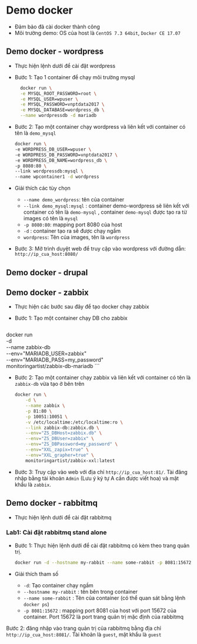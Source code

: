# Demo docker

- Đảm bảo đã cài docker thành công
- Môi trường demo: OS của host là `CentOS 7.3 64bit`, `Docker CE 17.07`

## Demo docker - wordpress
- Thực hiện lệnh dưới để cài đặt wordpress

- Bước 1: Tạo 1 container để chạy môi trường mysql
  ```sh
	docker run \
	-e MYSQL_ROOT_PASSWORD=root \
	-e MYSQL_USER=wpuser \
	-e MYSQL_PASSWORD=vnptdata2017 \
	-e MYSQL_DATABASE=wordpress_db \
	--name wordpressdb -d mariadb
	```

- Bước 2: Tạo một container chạy wordpress và liên kết với container có tên là `demo_mysql`
	```sh
	docker run \
	-e WORDPRESS_DB_USER=wpuser \
	-e WORDPRESS_DB_PASSWORD=vnptdata2017 \
	-e WORDPRESS_DB_NAME=wordpress_db \
	-p 8080:80 \
	--link wordpressdb:mysql \
	--name wpcontainer1 -d wordpress
	```

- Giải thích các tùy chọn
  - `--name demo_wordpress`: tên của container
  - `--link demo_mysql:mysql` : container demo-wordpress sẽ liên kết với container có tên là `demo-mysql` , container `demo-mysql` được tạo ra từ images có tên là `mysql`
  - `-p 8080:80`: mapping port 8080 của host
  - `-d` : container tạo ra sẽ được chạy ngầm
  - `wordpress`: Tên của images, tên là `wordpress`


- Bước 3: Mở trình duyệt web để truy cập vào wordpress với đường dẫn: `http://ip_cua_host:8080/`
  
## Demo docker - drupal

## Demo docker - zabbix
- Thực hiện các bước sau đây để tạo docker chạy zabbix

- Bước 1: Tạo một container chạy DB cho zabbix
	```sh
docker run \
	-d \
	--name zabbix-db \
	--env="MARIADB_USER=zabbix" \
	--env="MARIADB_PASS=my_password" \
	monitoringartist/zabbix-db-mariadb
	```

- Bước 2: Tạo một container chạy zabbix và liên kết với container có tên là `zabbix-db` vừa tạo ở bên trên
	```sh
	docker run \
		-d \
		--name zabbix \
		-p 81:80 \
		-p 10051:10051 \
		-v /etc/localtime:/etc/localtime:ro \
		--link zabbix-db:zabbix.db \
		--env="ZS_DBHost=zabbix.db" \
		--env="ZS_DBUser=zabbix" \
		--env="ZS_DBPassword=my_password" \
		--env="XXL_zapix=true" \
		--env="XXL_grapher=true" \
		monitoringartist/zabbix-xxl:latest
	```

- Bước 3: Truy cập vào web với địa chỉ `http://ip_cua_host:81/`. Tài đăng nhập bằng tài khoản `Admin` (Lưu ý ký tự A cần được viết hoa) và mật khẩu là `zabbix`. 


## Demo docker - rabbitmq
- Thực hiện lệnh dưới để cài đặt rabbitmq

### Lab1: Cài đặt rabbitmq stand alone 

- Bước 1: Thực hiện lệnh dưới để cài đặt rabbitmq có kèm theo trang quản trị.
	```sh
	docker run -d --hostname my-rabbit --name some-rabbit -p 8081:15672 rabbitmq:3-management
	```

- Giải thích tham số
  - `-d`: Tạo container chạy ngầm
  - `--hostname my-rabbit` : tên bên trong container
  - `--name some-rabbit` : Tên của container (có thể quan sát bằng lệnh `docker ps`)
  - `-p 8081:15672` : mapping port 8081 của host với port 15672 của container. Port 15672 là port trang quản trị mặc định của rabbitmq
  
Bước 2: đăng nhập vào trang quản trị của rabbitmq bằng địa chỉ `http://ip_cua_host:8081/`. Tài khoản là `guest`, mật khẩu là `guest`

  
